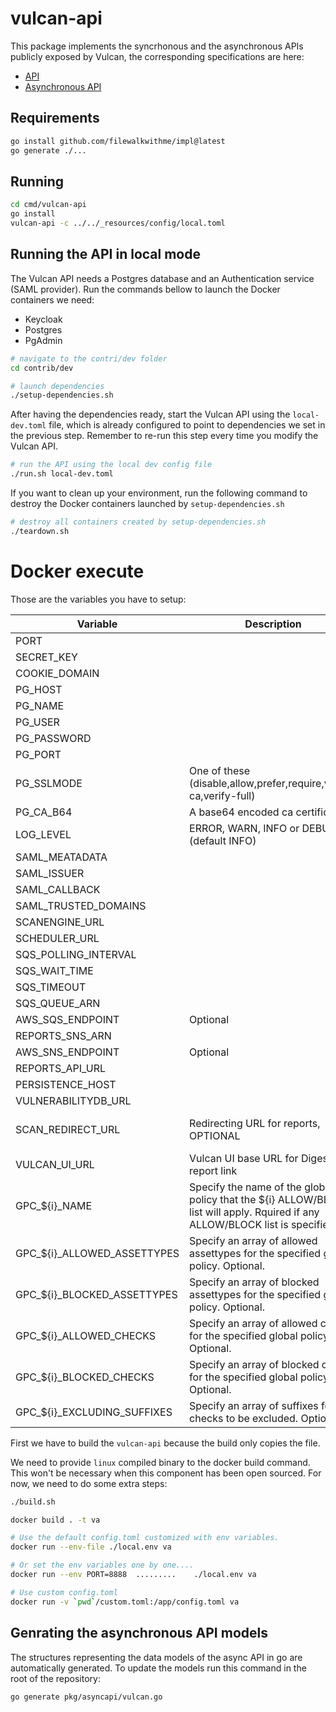 # vulcan-api

This package implements the syncrhonous and the asynchronous APIs publicly
exposed by Vulcan, the corresponding specifications are here:

* [API](docs/swagger.json)
* [Asynchronous API](docs/async/asyncapi.yml)

## Requirements

```sh
go install github.com/filewalkwithme/impl@latest
go generate ./...
```

## Running

```sh
cd cmd/vulcan-api
go install
vulcan-api -c ../../_resources/config/local.toml
```

## Running the API in local mode

The Vulcan API needs a Postgres database and an Authentication service (SAML provider).
Run the commands bellow to launch the Docker containers we need:
- Keycloak
- Postgres
- PgAdmin

```sh
# navigate to the contri/dev folder
cd contrib/dev

# launch dependencies
./setup-dependencies.sh
```

After having the dependencies ready, start the Vulcan API using the
`local-dev.toml` file, which is already configured to point to
dependencies we set in the previous step. Remember to re-run this
step every time you modify the Vulcan API.

```sh
# run the API using the local dev config file
./run.sh local-dev.toml
```

If you want to clean up your environment, run the following command to
destroy the Docker containers launched by `setup-dependencies.sh`

```sh
# destroy all containers created by setup-dependencies.sh
./teardown.sh
```

# Docker execute

Those are the variables you have to setup:

|Variable|Description|Sample|
|---|---|---|
|PORT||8080|
|SECRET_KEY||SUPERSECRETSIGNKEY|
|COOKIE_DOMAIN||localhost|
|PG_HOST||localhost|
|PG_NAME||vulcanito|
|PG_USER||vulcanito|
|PG_PASSWORD||vulcanito|
|PG_PORT||5432|
|PG_SSLMODE|One of these (disable,allow,prefer,require,verify-ca,verify-full)|disable|
|PG_CA_B64|A base64 encoded ca certificate||
|LOG_LEVEL| ERROR, WARN, INFO or DEBUG (default INFO)|
|SAML_MEATADATA|||
|SAML_ISSUER|||
|SAML_CALLBACK||http://localhost:8080/api/v1/login/callback|
|SAML_TRUSTED_DOMAINS||["localhost"]|
|SCANENGINE_URL||http://localhost:8081/v1/|
|SCHEDULER_URL||http://localhost:8082/|
|SQS_POLLING_INTERVAL||10|
|SQS_WAIT_TIME||20|
|SQS_TIMEOUT||3600|
|SQS_QUEUE_ARN||arn:aws:sqs:xxx:123456789012:yyy|
|AWS_SQS_ENDPOINT|Optional||
|REPORTS_SNS_ARN||arn:aws:sns:xxx:123456789012:yyy|
|AWS_SNS_ENDPOINT|Optional||
|REPORTS_API_URL||http://localhost:8084|
|PERSISTENCE_HOST||persistence.vulcan.example.com|
|VULNERABILITYDB_URL||http://localhost:8083|
|SCAN_REDIRECT_URL|Redirecting URL for reports, OPTIONAL|https://insights-redirect.vulcan.s3-xxx.amazonaws.com/index.html?reportUrl=|
|VULCAN_UI_URL|Vulcan UI base URL for Digest report link|http://localhost:1234|
|GPC_${i}_NAME|Specify the name of the global policy that the ${i} ALLOW/BLOCK list will apply. Rquired if any ALLOW/BLOCK list is specified.|web-scanning-global|
|GPC_${i}_ALLOWED_ASSETTYPES|Specify an array of allowed assettypes for the specified global policy. Optional.|[]|
|GPC_${i}_BLOCKED_ASSETTYPES|Specify an array of blocked assettypes for the specified global policy. Optional.|[]|
|GPC_${i}_ALLOWED_CHECKS|Specify an array of allowed checks for the specified global policy. Optional.|["vulcan-zap","vulcan-burp"]|
|GPC_${i}_BLOCKED_CHECKS|Specify an array of blocked checks for the specified global policy. Optional.|["vulcan-masscan"]|
|GPC_${i}_EXCLUDING_SUFFIXES|Specify an array of suffixes for checks to be excluded. Optional.|["experimental"]|

First we have to build the `vulcan-api` because the build only copies the file.

We need to provide `linux` compiled binary to the docker build command. This won't be necessary when this component has been open sourced.
For now, we need to do some extra steps:

```bash
./build.sh

docker build . -t va

# Use the default config.toml customized with env variables.
docker run --env-file ./local.env va

# Or set the env variables one by one....
docker run --env PORT=8888  .........    ./local.env va

# Use custom config.toml
docker run -v `pwd`/custom.toml:/app/config.toml va
```

## Genrating the asynchronous API models

The structures representing the data models of the async API in go are
automatically generated. To update the models run this command in the root of
the repository:

```bash
go generate pkg/asyncapi/vulcan.go
```
